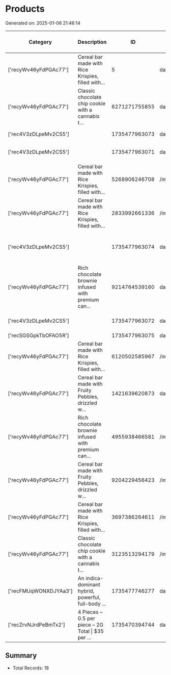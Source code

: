 # Products

Generated on: 2025-01-06 21:46:14

| Category | Description | ID | Image URL | Is Active (from Category) | Name | Name (from Category) | Price | Status | Stock | Weight/Size |
| --- | --- | --- | --- | --- | --- | --- | --- | --- | --- | --- |
| ['recyWv46yFdPGAc77'] | Cereal bar made with Rice Krispies, filled with... | 5 | data:image/png;base64,iVBORw0KGgoAAAANSUhEUgAAA... | [True] | Frosted Animal Cookies Bar | ['Serial Bars'] | 15 | active | 100 | 1 |
| ['recyWv46yFdPGAc77'] | Classic chocolate chip cookie with a cannabis t... | 6271271755855 | data:image/png;base64,iVBORw0KGgoAAAANSUhEUgAAA... | [True] | Chocolate Chip Cookie | ['Serial Bars'] | 0 | active | 100 | 1 |
| ['rec4V3zDLpeMv2CS5'] |  | 1735477963073 | data:image/png;base64,iVBORw0KGgoAAAANSUhEUgAAA... | [True] | Boutiq \| 1G Live Resin | ['Vapes'] | 45 | active | 100 | 1 |
| ['rec4V3zDLpeMv2CS5'] |  | 1735477963071 | data:image/png;base64,iVBORw0KGgoAAAANSUhEUgAAA... | [True] | Big Chief \| 1G Live Resin \| | ['Vapes'] | 45 | active | 100 | 1 |
| ['recyWv46yFdPGAc77'] | Cereal bar made with Rice Krispies, filled with... | 5268906246708 | /images/animal-bar.jpg | [True] | Frosted Animal Cookies Bar | ['Serial Bars'] | 0 | active | 100 | 1 |
| ['recyWv46yFdPGAc77'] | Cereal bar made with Rice Krispies, filled with... | 2833992661336 | /images/oreo-bar.jpg | [True] | Oreo Bar | ['Serial Bars'] | 15 | active | 100 | 1 |
| ['rec4V3zDLpeMv2CS5'] |  | 1735477963074 | data:image/webp;base64,UklGRqYeAABXRUJQVlA4IJoe... | [True] | CLEAN CARTS 2G Liquid Diamond + Live Resin  | ['Vapes'] | 50 | active | 100 | 2 |
| ['recyWv46yFdPGAc77'] | Rich chocolate brownie infused with premium can... | 9214764539160 | data:image/png;base64,iVBORw0KGgoAAAANSUhEUgAAA... | [True] | Chocolate Brownie | ['Serial Bars'] | 0 | active | 100 | 1 |
| ['rec4V3zDLpeMv2CS5'] |  | 1735477963072 | data:image/png;base64,iVBORw0KGgoAAAANSUhEUgAAA... | [True] | Muha Meds \| 2G Live Resin | ['Vapes'] | 45 | active | 100 | 2 |
| ['recSGSGpkTbOFAO5R'] |  | 1735477963075 | data:image/png;base64,iVBORw0KGgoAAAANSUhEUgAAA... | [True] | Pre roll | ['Pre-roll'] | 10 | active | 100 | 1 |
| ['recyWv46yFdPGAc77'] | Cereal bar made with Rice Krispies, filled with... | 6120502585967 | /images/animal-bar.jpg | [True] | Frosted Animal Cookies Bar | ['Serial Bars'] | 15 | active | 100 | 1 |
| ['recyWv46yFdPGAc77'] | Cereal bar made with Fruity Pebbles, drizzled w... | 1421639620873 | data:image/png;base64,iVBORw0KGgoAAAANSUhEUgAAA... | [True] | Fruity Pebbles Bar | ['Serial Bars'] | 0 | active | 100 | 1 |
| ['recyWv46yFdPGAc77'] | Rich chocolate brownie infused with premium can... | 4955938466581 | /images/brownie.jpg | [True] | Chocolate Brownie | ['Serial Bars'] | 15 | active | 100 | 1 |
| ['recyWv46yFdPGAc77'] | Cereal bar made with Fruity Pebbles, drizzled w... | 9204229456423 | /images/fruity-bar.jpg | [True] | Fruity Pebbles Bar | ['Serial Bars'] | 15 | active | 100 | 1 |
| ['recyWv46yFdPGAc77'] | Cereal bar made with Rice Krispies, filled with... | 3697386264611 | /images/oreo-bar.jpg | [True] | Oreo Bar | ['Serial Bars'] | 0 | active | 100 | 1 |
| ['recyWv46yFdPGAc77'] | Classic chocolate chip cookie with a cannabis t... | 3123513294179 | /images/cookie.jpg | [True] | Chocolate Chip Cookie | ['Serial Bars'] | 15 | active | 100 | 1 |
| ['recFMUqWONXDJYAa3'] | An indica-dominant hybrid, powerful, full-body ... | 1735477746277 | data:image/png;base64,iVBORw0KGgoAAAANSUhEUgAAA... | [True] | Sunset Zherbet | ['Flower'] | 40 | active | 100 | 3.5 |
| ['recZrvNJrdPeBmTx2'] | 4 Pieces – 0.5 per piece – 2G Total \| $35 per ... | 1735470394744 | data:image/png;base64,iVBORw0KGgoAAAANSUhEUgAAA... | [True] | HAPPY DAYS CHOCOLATE | ['Chocolate'] | 35 | active | 100 | 1 |

## Summary
- Total Records: 18
